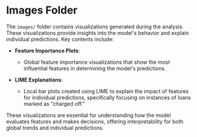 # **Images Folder**

The `images/` folder contains visualizations generated during the analysis. These visualizations provide insights into the model's behavior and explain individual predictions. Key contents include:

- **Feature Importance Plots**:  
  - Global feature importance visualizations that show the most influential features in determining the model's predictions.
  
- **LIME Explanations**:  
  - Local bar plots created using LIME to explain the impact of features for individual predictions, specifically focusing on instances of loans marked as "charged off."

These visualizations are essential for understanding how the model evaluates features and makes decisions, offering interpretability for both global trends and individual predictions.

